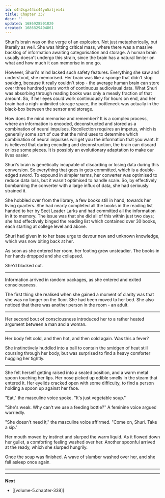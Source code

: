 ```yaml
---
id: s4h2sgz44ic44yu5aljei4i
title: Chapter 337
desc: ''
updated: 1686928501020
created: 1686829494861
---
```


Shuri's brain was on the verge of an explosion. Not just metaphorically, but literally as well. She was hitting critical mass, where there was a massive backlog of information awaiting categorisation and storage. A human brain usually doesn't undergo this strain, since the brain has a natural limiter on what and how much it can memorise in one go.

However, Shuri's mind lacked such safety features. Everything she saw and understood, she memorised. Her brain was like a sponge that didn't stop soaking, because it really couldn't stop - the average human brain can store over three hundred years worth of continuous audiovisual data. What Shuri was absorbing through reading books was only a measly fraction of that amount. So, if her eyes could work continuously for hours on end, and her brain had a nigh-unlimited storage space, the bottleneck was actually in the black-box between the sensor and storage.

How does the mind memorise and remember? It is a complex process, where an information is encoded, deconstructed and stored as a combination of neural impulses. Recollection requires an impetus, which is generally some sort of cue that the mind uses to determine which combination of neural impulses will get you the information that you want. It is believed that during encoding and deconstruction, the brain can discard or lose some pieces. It is possibly an evolutionary adaptation to make our lives easier.

Shuri's brain is genetically incapable of discarding or losing data during this conversion. So everything that goes in gets committed, which is a double-edged sword. To expound in simpler terms, her converter was optimised to reduce data loss, but it wasn't optimised to handle scale. So, by effectively bombarding the converter with a large influx of data, she had seriously strained it.

She hobbled over from the library, a few books still in hand, towards her living quarters. She had nearly completed all the books in the reading list handed to her by Sect Leader Larks and had committed all the information in it to memory. The issue was that she did all of this within just two days; she had effectively binged the reading list which contained over 30 books, each starting at college level and above.

Shuri had given in to her base urge to devour new and unknown knowledge, which was now biting back at her.

As soon as she entered her room, her footing grew unsteadier. The books in her hands dropped and she collapsed.

She'd blacked out.

____

Information arrived in random packages, as she entered and exited consciousness.

The first thing she realised when she gained a moment of clarity was that she was no longer on the floor. She had been moved to her bed. She also noticed that there was another person in the room - an adult.

____

Her second bout of consciousness introduced her to a rather heated argument between a man and a woman.

____

Her body felt cold, and then hot, and then cold again. Was this a fever?

She instinctively huddled into a ball to contain the smidgen of heat still coursing through her body, but was surprised to find a heavy comforter hugging her tightly.

____

She felt herself getting raised into a seated position, and a warm metal spoon touching her lips. Her nose picked up edible smells in the steam that entered it. Her eyelids cracked open with some difficulty, to find a person holding a spoon up against her face.

"Eat," the masculine voice spoke. "It's just vegetable soup."

"She's weak. Why can't we use a feeding bottle?" A feminine voice argued worriedly.

"She doesn't need it," the masculine voice affirmed. "Come on, Shuri. Take a sip."

Her mouth moved by instinct and slurped the warm liquid. As it flowed down her gullet, a comforting feeling washed over her. Another spoonful arrived at the ready, which she slurped hungrily.

Once the soup was finished. A wave of slumber washed over her, and she fell asleep once again.

____



____

**Next**
* [[volume-5.chapter-338]]